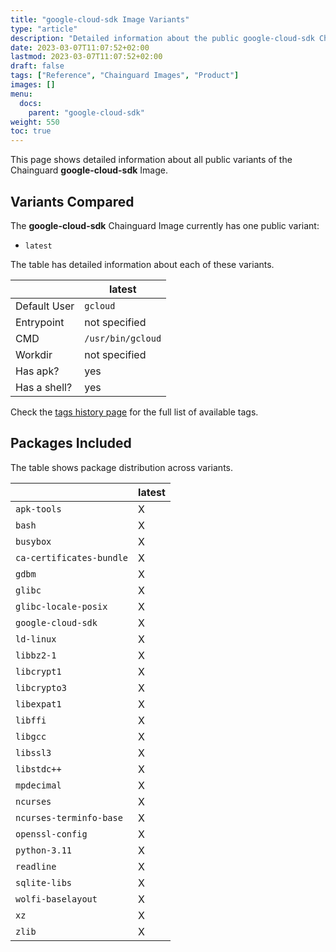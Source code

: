 ```yaml
---
title: "google-cloud-sdk Image Variants"
type: "article"
description: "Detailed information about the public google-cloud-sdk Chainguard Image variants"
date: 2023-03-07T11:07:52+02:00
lastmod: 2023-03-07T11:07:52+02:00
draft: false
tags: ["Reference", "Chainguard Images", "Product"]
images: []
menu:
  docs:
    parent: "google-cloud-sdk"
weight: 550
toc: true
---
```


This page shows detailed information about all public variants of the Chainguard **google-cloud-sdk** Image.

## Variants Compared
The **google-cloud-sdk** Chainguard Image currently has one public variant: 

- `latest`

The table has detailed information about each of these variants.

|              | latest            |
|--------------|-------------------|
| Default User | `gcloud`          |
| Entrypoint   | not specified     |
| CMD          | `/usr/bin/gcloud` |
| Workdir      | not specified     |
| Has apk?     | yes               |
| Has a shell? | yes               |

Check the [tags history page](/chainguard/chainguard-images/reference/google-cloud-sdk/tags_history/) for the full list of available tags.

## Packages Included
The table shows package distribution across variants.

|                          | latest |
|--------------------------|--------|
| `apk-tools`              | X      |
| `bash`                   | X      |
| `busybox`                | X      |
| `ca-certificates-bundle` | X      |
| `gdbm`                   | X      |
| `glibc`                  | X      |
| `glibc-locale-posix`     | X      |
| `google-cloud-sdk`       | X      |
| `ld-linux`               | X      |
| `libbz2-1`               | X      |
| `libcrypt1`              | X      |
| `libcrypto3`             | X      |
| `libexpat1`              | X      |
| `libffi`                 | X      |
| `libgcc`                 | X      |
| `libssl3`                | X      |
| `libstdc++`              | X      |
| `mpdecimal`              | X      |
| `ncurses`                | X      |
| `ncurses-terminfo-base`  | X      |
| `openssl-config`         | X      |
| `python-3.11`            | X      |
| `readline`               | X      |
| `sqlite-libs`            | X      |
| `wolfi-baselayout`       | X      |
| `xz`                     | X      |
| `zlib`                   | X      |
